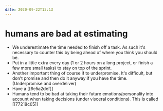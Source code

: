 ```yaml
---
date: 2020-09-22T13:13
---
```


# humans are bad at estimating


- We underestimate the time needed to finish off a task. As such it's necessary to counter this by being ahead of where you think you should be.
- Put in a little extra every day (1 or 2 hours on a long project, or finish a few more small tasks) to stay on top of the sprint.
- Another important thing of course if to underpromise. It's difficult, but don't promise and then do it anyway if you have the time. (Underpromise and overdeliver)
- Have a [[6e5a2def]]
- Humans tend to be bad at taking their future emotions/personality into account when taking decisions (under visceral conditions). This is called [[77218c05]]
